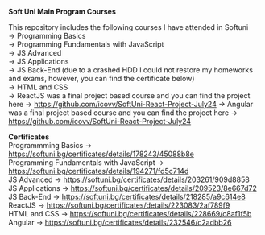**Soft Uni Main Program Courses**

This repository includes the following courses I have attended in Softuni <br>
-> Programming Basics <br>
-> Programming Fundamentals with JavaScript <br>
-> JS Advanced <br>
-> JS Applications <br>
-> JS Back-End (due to a crashed HDD I could not restore my homeworks and exams, however, you can find the certificate below) <br>
-> HTML and CSS <br>
-> ReactJS was a final project based course and you can find the project here -> https://github.com/icovv/SoftUni-React-Project-July24
-> Angular was a final project based course and you can find the project here -> https://github.com/icovv/SoftUni-React-Project-July24

**Certificates** <br>
Programmming Basics -> https://softuni.bg/certificates/details/178243/45088b8e <br>
Programming Fundamentals with JavaScript -> https://softuni.bg/certificates/details/194271/fd5c714d <br>
JS Advanced -> https://softuni.bg/certificates/details/203261/909d8858 <br>
JS Applications -> https://softuni.bg/certificates/details/209523/8e667d72 <br>
JS Back-End -> https://softuni.bg/certificates/details/218285/a9c614e8 <br>
ReactJS -> https://softuni.bg/certificates/details/223083/2af789f9 <br>
HTML and CSS -> https://softuni.bg/certificates/details/228669/c8af1f5b <br>
Angular -> https://softuni.bg/certificates/details/232546/c2adbb26 <br>

